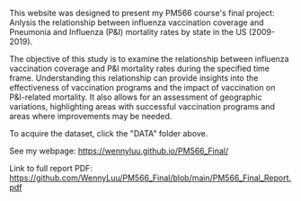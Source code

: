 This website was designed to present my PM566 course's final project: Anlysis the relationship between influenza vaccination coverage and Pneumonia and Influenza (P&I) mortality rates by state in the US (2009-2019).

The objective of this study is to examine the relationship between influenza vaccination coverage and P&I mortality rates during the specified time frame. Understanding this relationship can provide insights into the effectiveness of vaccination programs and the impact of vaccination on P&I-related mortality. It also allows for an assessment of geographic variations, highlighting areas with successful vaccination programs and areas where improvements may be needed.

To acquire the dataset, click the "DATA" folder above.

See my webpage: https://wennyluu.github.io/PM566_Final/

Link to full report PDF: https://github.com/WennyLuu/PM566_Final/blob/main/PM566_Final_Report.pdf